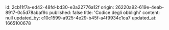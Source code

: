 id: 2cb11f7a-ed42-48fd-bd30-e3a22776a12f
origin: 26220a92-619e-4eab-8917-0c5d78abaf9c
published: false
title: 'Codice degli obblighi'
content: null
updated_by: c10c1599-a925-4e29-b45f-a4f9934c1ca7
updated_at: 1665100678
